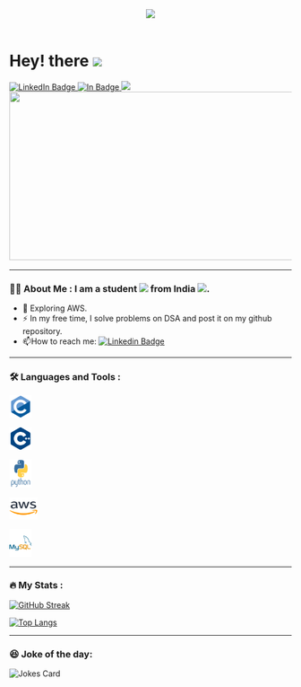 <div id="header" align="center">
  <img src="https://media.giphy.com/media/M9gbBd9nbDrOTu1Mqx/giphy.gif" width="100"/>
</div>
<div id="badges">
  <img src="https://komarev.com/ghpvc/?username=harshpandita2000&style=flat-square&color=blue" alt=""/>
<h1>
  Hey! there
  <img src="https://media.giphy.com/media/hvRJCLFzcasrR4ia7z/giphy.gif" width="30px"/>
</h1>
  <a href="https://www.linkedin.com/in/harsh-pandita-b7229b281/">
     <img src="https://img.shields.io/badge/LinkedIn-blue?style=for-the-badge&logo=linkedin&logoColor=white" alt="LinkedIn Badge"/>
  </a>
  <a href="https://www.instagram.com/harsh___pandita/">
  <img src="https://img.shields.io/badge/Instagram-B7178c?style=for-the-badge&logo=instagram&logoColor=white" alt="In Badge"/>
  </a>
  <a href="https://leetcode.com/harshpandita/">
    <img src="https://img.shields.io/badge/Leetcode-black?style=for-the-badge&logo=leetcode&logoColor=white%22%20alt=%22In%20Badge"/>
  </a>
  <div align="center">
  <img src="https://media.giphy.com/media/dWesBcTLavkZuG35MI/giphy.gif" width="600" height="300"/>

</div>

- - -


### :technologist: About Me : I am a student  <img src="https://media.giphy.com/media/WUlplcMpOCEmTGBtBW/giphy.gif" width="30"> from India <img src = "https://media.giphy.com/media/v1.Y2lkPTc5MGI3NjExdjNvdDdrOTl4bWhubzJ0M2VyM2hoOTExZnZvbTh4N2lua2NucDFuOSZlcD12MV9pbnRlcm5hbF9naWZfYnlfaWQmY3Q9Zw/9Gnbm29r7ftUA/giphy.gif" width= "30" >.

- :seedling: Exploring AWS.
- :zap: In my free time, I solve problems on DSA and post it on my github repository. 
- :mailbox:How to reach me: [![Linkedin Badge](https://img.shields.io/badge/-blue?style=flat&logo=Linkedin&logoColor=white)](https://www.linkedin.com/in/harsh-pandita-b7229b281/)

- - -
### :hammer_and_wrench: Languages and Tools : 
<div>
    <img src="https://raw.githubusercontent.com/devicons/devicon/55609aa5bd817ff167afce0d965585c92040787a/icons/c/c-original.svg" width="40" height="40"/>&nbsp;

  <img src="https://raw.githubusercontent.com/devicons/devicon/55609aa5bd817ff167afce0d965585c92040787a/icons/cplusplus/cplusplus-plain.svg" width="40" height="40"/>&nbsp;

   <img src="https://github.com/devicons/devicon/blob/master/icons/python/python-original-wordmark.svg" width="40" height="50"/>&nbsp;

  <img src="https://raw.githubusercontent.com/devicons/devicon/55609aa5bd817ff167afce0d965585c92040787a/icons/amazonwebservices/amazonwebservices-original-wordmark.svg" width="50" height="40"/>&nbsp;

  <img src="https://raw.githubusercontent.com/devicons/devicon/55609aa5bd817ff167afce0d965585c92040787a/icons/mysql/mysql-original-wordmark.svg" width="40" height="50"/>&nbsp;
</div>


- - -

### :fire: My Stats :
[![GitHub Streak](http://github-readme-streak-stats.herokuapp.com?user=harshpandita2000&theme=dark&background=000000)](https://git.io/streak-stats)

[![Top Langs](https://github-readme-stats.vercel.app/api/top-langs/?username=harshpandita2000)](https://github.com/anuraghazra/github-readme-stats)

- - -

### :laughing: Joke of the day:
<img src="https://readme-jokes.vercel.app/api?hideBorder&theme=cobalt&qColor=%23944bcc&aColor=%23bbdb51" alt="Jokes Card"/>


</div>
